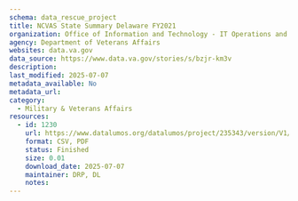 ```yaml
---
schema: data_rescue_project 
title: NCVAS State Summary Delaware FY2021
organization: Office of Information and Technology - IT Operations and Services (ITOPS)
agency: Department of Veterans Affairs
websites: data.va.gov
data_source: https://www.data.va.gov/stories/s/bzjr-km3v
description: 
last_modified: 2025-07-07
metadata_available: No
metadata_url: 
category:
  - Military & Veterans Affairs 
resources:
  - id: 1230
    url: https://www.datalumos.org/datalumos/project/235343/version/V1/view
    format: CSV, PDF
    status: Finished
    size: 0.01
    download_date: 2025-07-07
    maintainer: DRP, DL
    notes: 
---
```

